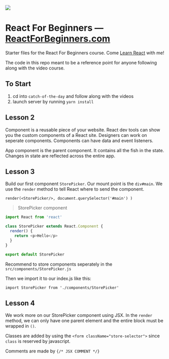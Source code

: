 ![](http://wes.io/dgAQ/content)

# React For Beginners — [ReactForBeginners.com](https://ReactForBeginners.com)

Starter files for the React For Beginners course. Come <a href="https://ReactForBeginners.com/">Learn React</a> with me!

The code in this repo meant to be a reference point for anyone following along with the video course.

## To Start

1. cd into `catch-of-the-day` and follow along with the videos
1. launch server by running `yarn install`

## Lesson 2

Component is a reusable piece of your website. React dev tools can show you the custom components of a React site. Designers can work on seperate components. Components can have data and event listeners.

App component is the parent component. It contains all the fish in the state. Changes in state are reflected across the entire app.

## Lesson 3

Build our first component `StorePicker`. Our mount point is the `div#main`. We use the `render` method to tell React where to send the component.

`render(<StorePicker/>, document.querySelector('#main') )`

> StorePicker component

```javascript
import React from 'react'

class StorePicker extends React.Component {
  render() {
    return <p>Hello</p>
  }
}

export default StorePicker
```

Recommend to store components seperately in the `src/components/StorePicker.js`

Then we import it to our index.js like this:

`import StorePicker from './components/StorePicker'`

## Lesson 4

We work more on our StorePicker component using JSX. In the `render` method, we can only have one parent element and the entire block must be wrapped in `()`.

Classes are added by using the `<form className="store-selector">` since `class` is reserved by javascript.

Comments are made by `{/* JSX COMMENT */}`

